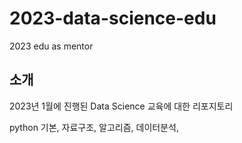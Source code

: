 # 2023-data-science-edu
2023 edu as mentor


## 소개
2023년 1월에 진행된 Data Science 교육에 대한 리포지토리

python 기본, 자료구조, 알고리즘, 데이터분석, 
